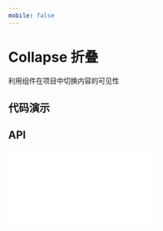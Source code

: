 ```yaml
---
mobile: false
---
```

# Collapse 折叠

利用组件在项目中切换内容的可见性

## 代码演示

<code src="../../packages/wonder-ui/src/Collapse/demo/demo1.tsx"></code>

<code src="../../packages/wonder-ui/src/Collapse/demo/demo2.tsx"></code>

<code src="../../packages/wonder-ui/src/Collapse/demo/demo3.tsx"></code>

## API

<embed src="../../packages/wonder-ui/src/Collapse/index.md"></embed>


